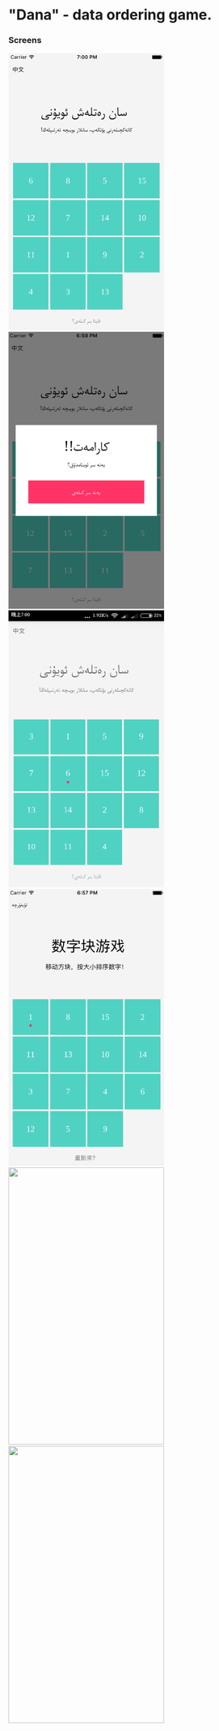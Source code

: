 # "Dana" - data ordering game.

### Screens 

<img src="Screen/ug-ios-game-board.png" width="308" height="548"/>
<img src="Screen/ug-ios-game-over.png" width="308" height="548"/>
<img src="Screen/ug-android-game-board.png" width="308" height="548"/> 

<img src="Screen/cn-ios-game-board.png" width="308" height="548"/>
<img src="cn-ios-game-over.png" width="308" height="548"/>
<img src="cn-android-game-board.png" width="308" height="548"/>





